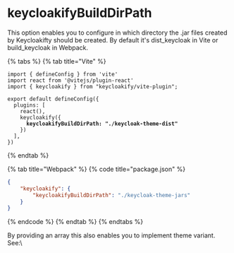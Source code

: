 # keycloakifyBuildDirPath

This option enables you to configure in which directory the .jar files created by Keycloakifty should be created. By default it's dist\_keycloak in Vite or build\_keycloak in Webpack. &#x20;

{% tabs %}
{% tab title="Vite" %}
<pre class="language-typescript" data-title="vite.config.ts"><code class="lang-typescript">import { defineConfig } from 'vite'
import react from '@vitejs/plugin-react'
import { keycloakify } from "keycloakify/vite-plugin";

export default defineConfig({
  plugins: [
    react(), 
    keycloakify({
<strong>      keycloakifyBuildDirPath: "./keycloak-theme-dist"
</strong>    })
  ],
})
</code></pre>
{% endtab %}

{% tab title="Webpack" %}
{% code title="package.json" %}
```json
{
    "keycloakify": {
        "keycloakifyBuildDirPath": "./keycloak-theme-jars"
    }
}
```
{% endcode %}
{% endtab %}
{% endtabs %}

By providing an array this also enables you to implement theme variant. See:\
